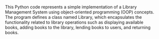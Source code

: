 This Python code represents a simple implementation of a Library Management System using object-oriented programming (OOP) concepts. 
The program defines a class named Library, which encapsulates the functionality related to library operations such as displaying available books, adding books to the library, lending books to users, and returning books.

